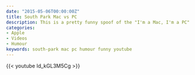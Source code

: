 ```yaml
---
date: "2015-05-06T00:00:00Z"
title: South Park Mac vs PC
description: This is a pretty funny spoof of the "I'm a Mac, I'm a PC" ads... Made me laugh anyway.
categories:
- Apple
- Videos
- Humour
keywords: south-park mac pc humour funny youtube
---
```


{{< youtube Id_kGL3M5Cg >}}

